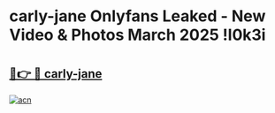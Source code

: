 # carly-jane Onlyfans Leaked - New Video & Photos March 2025 !l0k3i

# <h2><a href="https://8mewdy.iuczelnia.edu.pl?title=carly-jane&ref=l0k3i">🔗👉 🔴 carly-jane</a></h2>

[![acn](https://github.com/user-attachments/assets/0f9c940e-d8b0-45ae-aac7-cd30a18b3e1c)](https://8mewdy.iuczelnia.edu.pl?title=carly-jane&ref=l0k3i)

